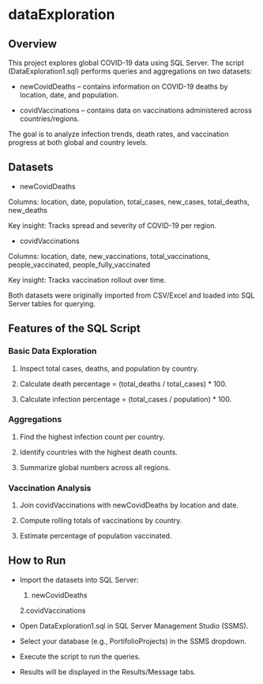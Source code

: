 # dataExploration
## Overview

This project explores global COVID-19 data using SQL Server.
The script (DataExploration1.sql) performs queries and aggregations on two datasets:

- newCovidDeaths – contains information on COVID-19 deaths by location, date, and population.

- covidVaccinations – contains data on vaccinations administered across countries/regions.

The goal is to analyze infection trends, death rates, and vaccination progress at both global and country levels.

## Datasets

- newCovidDeaths

Columns: location, date, population, total_cases, new_cases, total_deaths, new_deaths

Key insight: Tracks spread and severity of COVID-19 per region.

- covidVaccinations

Columns: location, date, new_vaccinations, total_vaccinations, people_vaccinated, people_fully_vaccinated

Key insight: Tracks vaccination rollout over time.

Both datasets were originally imported from CSV/Excel and loaded into SQL Server tables for querying.

## Features of the SQL Script

### Basic Data Exploration

1. Inspect total cases, deaths, and population by country.

2. Calculate death percentage = (total_deaths / total_cases) * 100.

3. Calculate infection percentage = (total_cases / population) * 100.

### Aggregations

1. Find the highest infection count per country.

2. Identify countries with the highest death counts.

3. Summarize global numbers across all regions.

### Vaccination Analysis

1. Join covidVaccinations with newCovidDeaths by location and date.

2. Compute rolling totals of vaccinations by country.

3. Estimate percentage of population vaccinated.

## How to Run

- Import the datasets into SQL Server:

    1. newCovidDeaths

    2.covidVaccinations

- Open DataExploration1.sql in SQL Server Management Studio (SSMS).

- Select your database (e.g., PortifolioProjects) in the SSMS dropdown.

- Execute the script to run the queries.

- Results will be displayed in the Results/Message tabs.
